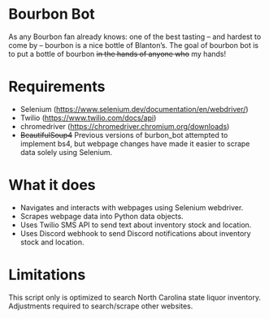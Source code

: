 # Bourbon Bot


As any Bourbon fan already knows: one of the best tasting – and hardest to come by – bourbon is a nice bottle of Blanton’s. The goal of bourbon bot is to put a bottle of bourbon ~~in the hands of anyone who~~ my hands! 


# Requirements

* Selenium (https://www.selenium.dev/documentation/en/webdriver/)
* Twilio  (https://www.twilio.com/docs/api)
* chromedriver (https://chromedriver.chromium.org/downloads)
* ~~BeautifulSoup4~~ Previous versions of burbon_bot attempted to implement bs4, but webpage changes have made it easier to scrape data solely using Selenium.


# What it does
* Navigates and interacts with webpages using Selenium webdriver.
* Scrapes webpage data into Python data objects.
* Uses Twilio SMS API to send text about inventory stock and location.
* Uses Discord webhook to send Discord notifications about inventory stock and location.


# Limitations
This script only is optimized to search North Carolina state liquor inventory. Adjustments required to search/scrape other websites.
